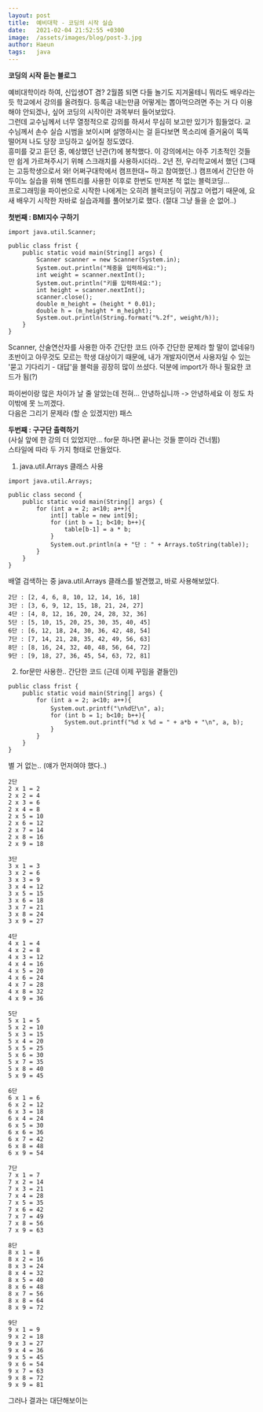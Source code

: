 ```yaml
---
layout: post
title:  예비대학 - 코딩의 시작 실습
date:   2021-02-04 21:52:55 +0300
image:  /assets/images/blog/post-3.jpg
author: Haeun
tags:   java
---
```


**코딩의 시작 듣는 블로그**

예비대학이라 하여, 신입생OT 겸? 2월쯤 되면 다들 놀기도 지겨울테니 뭐라도 배우라는 듯 학교에서 강의를 올려줬다. 
등록금 내는만큼 어떻게는 뽑아먹으려면 주는 거 다 이용해야 안되겠나, 싶어 코딩의 시작이란 과목부터 들어보았다.
<br>그런데 교수님께서 너무 열정적으로 강의를 하셔서 무심히 보고만 있기가 힘들었다. 교수님께서 손수 실습 시범을 보이시며 설명하시는 걸 듣다보면 목소리에 즐거움이 뚝뚝 떨어져 나도 당장 코딩하고 싶어질 정도였다.<br>
흥미를 갖고 듣던 중, 예상했던 난관(?)에 봉착했다. 이 강의에서는 아주 기초적인 것들만 쉽게 가르쳐주시기 위해 스크래치를 사용하시더라..
2년 전, 우리학교에서 했던 (그때는 고등학생으로서 와! 어쩌구대학에서 캠프한대~ 하고 참여했던..) 캠프에서 간단한 아두이노 실습을 위해 엔트리를 사용한 이후로 한번도 만져본 적 없는 블럭코딩...<br>
프로그래밍을 파이썬으로 시작한 나에게는 오히려 블럭코딩이 귀찮고 어렵기 때문에, 요새 배우기 시작한 자바로 실습과제를 풀어보기로 했다. (절대 그냥 들을 순 없어..)

**첫번째 : BMI지수 구하기**
```
import java.util.Scanner;

public class frist {
	public static void main(String[] args) {
        Scanner scanner = new Scanner(System.in);
        System.out.println("체중을 입력하세요:"); 
        int weight = scanner.nextInt();
        System.out.println("키를 입력하세요:"); 
        int height = scanner.nextInt();
        scanner.close();
        double m_height = (height * 0.01);
        double h = (m_height * m_height);
        System.out.println(String.format("%.2f", weight/h));
    }
}
```
Scanner, 산술연산자를 사용한 아주 간단한 코드
(아주 간단한 문제라 할 말이 없네유!)<br>
초반이고 아무것도 모르는 학생 대상이기 때문에, 내가 개발자이면서 사용자일 수 있는 '묻고 기다리기 - 대답'을 블럭을 굉장히 많이 쓰셨다.
덕분에 import가 하나 필요한 코드가 됨(?)

파이썬이랑 많은 차이가 날 줄 알았는데 전혀... 안녕하십니까 -> 안녕하세요 이 정도 차이밖에 못 느끼겠다.<br>
다음은 그리기 문제라 (할 순 있겠지만) 패스

**두번째 : 구구단 출력하기**<br>
(사실 앞에 한 강의 더 있었지만... for문 하나면 끝나는 것들 뿐이라 건너뜀)<br>
스타일에 따라 두 가지 형태로 만들었다.<br>

1. java.util.Arrays 클래스 사용
```
import java.util.Arrays;

public class second {
	public static void main(String[] args) {
		for (int a = 2; a<10; a++){
			int[] table = new int[9];
			for (int b = 1; b<10; b++){
				table[b-1] = a * b;
			}
			System.out.println(a + "단 : " + Arrays.toString(table));
		}
	}
}
```

배열 검색하는 중 java.util.Arrays 클래스를 발견했고, 바로 사용해보았다.<br>
```
2단 : [2, 4, 6, 8, 10, 12, 14, 16, 18]
3단 : [3, 6, 9, 12, 15, 18, 21, 24, 27]
4단 : [4, 8, 12, 16, 20, 24, 28, 32, 36]
5단 : [5, 10, 15, 20, 25, 30, 35, 40, 45]
6단 : [6, 12, 18, 24, 30, 36, 42, 48, 54]
7단 : [7, 14, 21, 28, 35, 42, 49, 56, 63]
8단 : [8, 16, 24, 32, 40, 48, 56, 64, 72]
9단 : [9, 18, 27, 36, 45, 54, 63, 72, 81]
```

2. for문만 사용한.. 간단한 코드 (근데 이제 꾸밈을 곁들인)
```
public class frist {
	public static void main(String[] args) {
		for (int a = 2; a<10; a++){
			System.out.printf("\n%d단\n", a);
			for (int b = 1; b<10; b++){
				System.out.printf("%d x %d = " + a*b + "\n", a, b);
			}
		}
	}
}
```

별 거 없는.. (얘가 먼저여야 했다..)
```
2단
2 x 1 = 2
2 x 2 = 4
2 x 3 = 6
2 x 4 = 8
2 x 5 = 10
2 x 6 = 12
2 x 7 = 14
2 x 8 = 16
2 x 9 = 18

3단
3 x 1 = 3
3 x 2 = 6
3 x 3 = 9
3 x 4 = 12
3 x 5 = 15
3 x 6 = 18
3 x 7 = 21
3 x 8 = 24
3 x 9 = 27

4단
4 x 1 = 4
4 x 2 = 8
4 x 3 = 12
4 x 4 = 16
4 x 5 = 20
4 x 6 = 24
4 x 7 = 28
4 x 8 = 32
4 x 9 = 36

5단
5 x 1 = 5
5 x 2 = 10
5 x 3 = 15
5 x 4 = 20
5 x 5 = 25
5 x 6 = 30
5 x 7 = 35
5 x 8 = 40
5 x 9 = 45

6단
6 x 1 = 6
6 x 2 = 12
6 x 3 = 18
6 x 4 = 24
6 x 5 = 30
6 x 6 = 36
6 x 7 = 42
6 x 8 = 48
6 x 9 = 54

7단
7 x 1 = 7
7 x 2 = 14
7 x 3 = 21
7 x 4 = 28
7 x 5 = 35
7 x 6 = 42
7 x 7 = 49
7 x 8 = 56
7 x 9 = 63

8단
8 x 1 = 8
8 x 2 = 16
8 x 3 = 24
8 x 4 = 32
8 x 5 = 40
8 x 6 = 48
8 x 7 = 56
8 x 8 = 64
8 x 9 = 72

9단
9 x 1 = 9
9 x 2 = 18
9 x 3 = 27
9 x 4 = 36
9 x 5 = 45
9 x 6 = 54
9 x 7 = 63
9 x 8 = 72
9 x 9 = 81
```
그러나 결과는 대단해보이는

